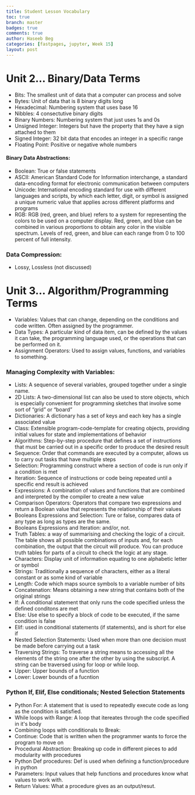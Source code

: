 ```yaml
---
title: Student Lesson Vocabulary
toc: true
branch: master
badges: true
comments: true
author: Haseeb Beg
categories: [fastpages, jupyter, Week 15] 
layout: post
---
```


# Unit 2… Binary/Data Terms
- Bits: The smallest unit of data that a computer can process and solve
- Bytes: Unit of data that is 8 binary digits long
- Hexadecimal: Numbering system that uses base 16
- Nibbles: 4 consectutive binary digits
- Binary Numbers: Numbering system that just uses 1s and 0s
- Unsigned Integer: Integers but have the property that they have a sign attached to them
- Signed Integer: 32 bit data that encodes an integer in a specific range
- Floating Point: Positive or negative whole numbers
#### Binary Data Abstractions: 
- Boolean: True or false statements
- ASCII: American Standard Code for Information interchange, a standard data-encoding format for electronic communication between computers
- Unicode: International encoding standard for use with different languages and scripts, by which each letter, digit, or symbol is assigned a unique numeric value that applies across different platforms and programs
- RGB: RGB (red, green, and blue) refers to a system for representing the colors to be used on a computer display. Red, green, and blue can be combined in various proportions to obtain any color in the visible spectrum. Levels of red, green, and blue can each range from 0 to 100 percent of full intensity.
### Data Compression: 
- Lossy, Lossless (not discussed)
# Unit 3… Algorithm/Programming Terms
- Variables: Values that can change, depending on the conditions and code written. Often assigned by the programmer.
- Data Types: A particular kind of data item, can be defined by the values it can take, the programming language used, or the operations that can be performed on it. 
- Assignment Operators: Used to assign values, functions, and variables to something. 
### Managing Complexity with Variables:  
- Lists: A sequence of several variables, grouped together under a single name.
- 2D Lists: A two-dimensional list can also be used to store objects, which is especially convenient for programming sketches that involve some sort of “grid” or “board”
- Dictionaries: A dictionary has a set of keys and each key has a single associated value
- Class: Extensible program-code-template for creating objects, providing initial values for state and implementations of behavior
- Algorithms: Step-by-step procedure that defines a set of instructions that must be carried out in a specific order to produce the desired result
- Sequence: Order that commands are executed by a computer, allows us to carry out tasks that have multiple steps
- Selection: Programming construct where a section of code is run only if a condition is met
- Iteration: Sequence of instructions or code being repeated until a specific end result is achieved
- Expressions: A combination of values and functions that are combined and interpreted by the compiler to create a new value
- Comparison Operators: Operators that compare two expressions and return a Boolean value that represents the relationship of their values
- Booleans Expressions and Selection: Ture or false, compares data of any type as long as types are the same. 
- Booleans Expressions and Iteration: and/or, not.
- Truth Tables: a way of summarising and checking the logic of a circuit. The table shows all possible combinations of inputs and, for each combination, the output that the circuit will produce. You can produce truth tables for parts of a circuit to check the logic at any stage.
- Characters: Display unit of information equating to one alphabetic letter or symbol
- Strings: Traditionally a sequence of characters, either as a literal constant or as some kind of variable
- Length: Code which maps source symbols to a variable number of bits
- Concatenation: Means obtaining a new string that contains both of the original strings 
- If: A conditional statement that only runs the code specified unless the defined conditons are met
- Else: Use else to specify a block of code to be executed, if the same condition is false
- Elif: used in conditional statements (if statements), and is short for else if
- Nested Selection Statements: Used when more than one decision must be made before carrying out a task
- Traversing Strings: To traverse a string means to accessing all the elements of the string one after the other by using the subscript. A string can be traversed using for loop or while loop.
- Upper: Upper bounds of a function
- Lower: Lower bounds of a fucntion
### Python If, Elif, Else conditionals; Nested Selection Statements
- Python For: A statement that is used to repeatedly execute code as long as the condition is satisfied.
- While loops with Range: A loop that itereates through the code specified in it's body
- Combining loops with conditionals to Break: 
- Continue: Code that is written when the programmer wants to force the program to move on
- Procedural Abstraction: Breaking up code in different pieces to add modularity with procedures
- Python Def procedures: Def is used when defining a function/procedure in python
- Parameters: Input values that help functions and procedures know what values to work with.
- Return Values: What a procedure gives as an output/resut.